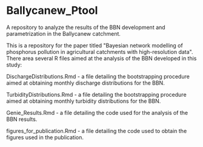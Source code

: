 # Ballycanew_Ptool
A repository to analyze the results of the BBN development and parametrization in the Ballycanew catchment.

This is a repository for the paper titled "Bayesian network modelling of phosphorus pollution in agricultural catchments with high-resolution data".
There area several R files aimed at the analysis of the BBN developed in this study:

DischargeDistributions.Rmd - a file detailing the bootstrapping procedure aimed at obtaining monthly discharge distributions for the BBN.

TurbidityDistributions.Rmd - a file detailing the bootstrapping procedure aimed at obtaining monthly turbidity distributions for the BBN.

Genie_Results.Rmd - a file detailing the code used for the analysis of the BBN results.

figures_for_publication.Rmd - a file detailing the code used to obtain the figures used in the publication.

